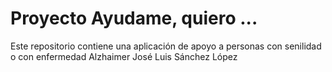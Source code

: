 # Proyecto Ayudame, quiero ...
Este repositorio contiene una aplicación de apoyo a personas con senilidad o con enfermedad Alzhaimer
José Luis Sánchez López
